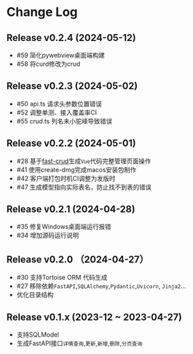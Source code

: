 # Change Log
## Release v0.2.4  (2024-05-12)
- #59 简化pywebview桌面端构建
- #58 将curd修改为crud

## Release v0.2.3  (2024-05-02)
- #50 api.ts 请求头参数位置错误
- #52 调整单测、接入覆盖率CI
- #55 crud.ts 列名未小驼峰导致错误

## Release v0.2.2  (2024-05-01)
- #28 基于[fast-crud](http://fast-crud.docmirror.cn/)生成`Vue`代码完整管理页面操作
- #41 使用create-dmg完成macos安装包制作
- #42 客户端打包时机CI调整为发版时
- #47 生成模型指向实际表名，防止找不到表的错误

## Release v0.2.1  (2024-04-28)
- #35 修复Windows桌面端运行报错
- #34 增加源码运行说明

## Release v0.2.0 （2024-04-27）
- #30 支持Tortoise ORM 代码生成
- #27 移除依赖`FastAPI`,`SQLAlchemy`,`Pydantic`,`Uvicorn`, `Jinja2`...
- 优化目录结构

## Release v0.1.x (2023-12 ~ 2023-04-27)
- 支持SQLModel
- 生成FastAPI接口`详情查询`,`更新`,`新增`,`删除`,`分页查询`